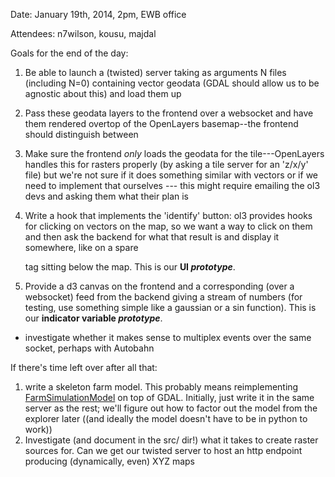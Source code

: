 Date: January 19th, 2014, 2pm, EWB office

Attendees: n7wilson, kousu, majdal

Goals for the end of the day:
1. Be able to launch a (twisted) server taking as arguments N files (including N=0) containing vector geodata (GDAL should allow us to be agnostic about this) and load them up
2. Pass these geodata layers to the frontend over a websocket and have them rendered overtop of the OpenLayers basemap--the frontend should distinguish between
3. Make sure the frontend *only* loads the geodata for the tile---OpenLayers handles this for rasters properly (by asking a tile server for an 'z/x/y' file) but we're not sure if it does something similar with vectors or if we need to implement that ourselves --- this might require emailing the ol3 devs and asking them what their plan is
4. Write a hook that implements the 'identify' button: ol3 provides hooks for clicking on vectors on the map, so we want a way to click on them and then ask the backend for what that result is and display it somewhere, like on a spare <p> tag sitting below the map. This is our **UI _prototype_**.

1. Provide a d3 canvas on the frontend and a corresponding (over a websocket) feed from the backend giving a stream of numbers (for testing, use something simple like a gaussian or a sin function). This is our **indicator variable _prototype_**.
  * investigate whether it makes sense to multiplex events over the same socket, perhaps with Autobahn

If there's time left over after all that:
1. write a skeleton farm model. This probably means reimplementing [FarmSimulationModel](https://github.com/n7wilson/FoodSimulationModel) on top of GDAL. Initially, just write it in the same server as the rest; we'll figure out how to factor out the model from the explorer later ((and ideally the model doesn't have to be in python to work))
1. Investigate (and document in the src/ dir!) what it takes to create raster sources for. Can we get our twisted server to host an http endpoint producing (dynamically, even) XYZ maps